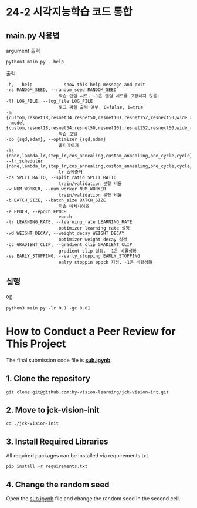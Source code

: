 # 24-2 시각지능학습 코드 통합


## main.py 사용법

argument 출력
```shell
python3 main.py --help
```
출력
```
-h, --help            show this help message and exit
-rs RANDOM_SEED, --random_seed RANDOM_SEED
                    학습 랜덤 시드. -1은 랜덤 시드를 고정하지 않음.
-lf LOG_FILE, --log_file LOG_FILE
                    로그 파일 출력 여부. 0=false, 1=true
-m {custom,resnet18,resnet34,resnet50,resnet101,resnet152,resnext50,wide_resnet_16_4,wide_resnet_28_10_03}, --model {custom,resnet18,resnet34,resnet50,resnet101,resnet152,resnext50,wide_resnet_16_4,wide_resnet_28_10_03}
                    학습 모델
-op {sgd,adam}, --optimizer {sgd,adam}
                    옵티마이저
-ls {none,lambda_lr,step_lr,cos_annealing,custom_annealing,one_cycle,cycle}, --lr_scheduler {none,lambda_lr,step_lr,cos_annealing,custom_annealing,one_cycle,cycle}
                    lr 스케쥴러
-ds SPLIT_RATIO, --split_ratio SPLIT_RATIO
                    train/validation 분할 비율
-w NUM_WORKER, --num_worker NUM_WORKER
                    train/validation 분할 비율
-b BATCH_SIZE, --batch_size BATCH_SIZE
                    학습 배치사이즈
-e EPOCH, --epoch EPOCH
                    epoch
-lr LEARNING_RATE, --learning_rate LEARNING_RATE
                    optimizer learning rate 설정
-wd WEIGHT_DECAY, --weight_decay WEIGHT_DECAY
                    optimizer weight decay 설정
-gc GRADIENT_CLIP, --gradient_clip GRADIENT_CLIP
                    gradient clip 설정. -1은 비활성화
-es EARLY_STOPPING, --early_stopping EARLY_STOPPING
                    ealry stoppin epoch 지정. -1은 비활성화
```

## 실행
예)
```shell
python3 main.py -lr 0.1 -gc 0.01
```


# How to Conduct a Peer Review for This Project

The final submission code file is **[sub.ipynb](./sub.ipynb)**.


## 1. Clone the repository

```shell
git clone git@github.com:hy-vision-learning/jck-vision-int.git
```

## 2. Move to jck-vision-init

```shell
cd ./jck-vision-init
```

## 3. Install Required Libraries

All required packages can be installed via requirements.txt.

```shell
pip install -r requirements.txt
```

## 4. Change the random seed

Open the [sub.ipynb](./sub.ipynb) file and change the random seed in the second cell.
